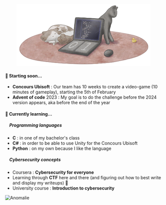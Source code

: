 <p align="center"><img src="/GitHub_banner.png" height="200"></p>

#### 🔭 Starting soon...
  - **Concours Ubisoft** : Our team has 10 weeks to create a video-game (10 minutes of gameplay), starting the 5th of February
  - **Advent of code** 2023 : My goal is to do the challenge before the 2024 version appears, aka before the end of the year

#### 🌱 Currently learning… 
##### &nbsp;&nbsp;&nbsp;&nbsp;Programming languages
   - **C** : in one of my bachelor's class
   - **C#** : in order to be able to use Unity for the Concours Ubisoft
   - **Python** : on my own because I like the language
##### &nbsp;&nbsp;&nbsp;&nbsp;Cybersecurity concepts
  - Coursera : **Cybersecurity for everyone**
  - Learning through **CTF** here and there (and figuring out how to best write and display my writeups) 🚩
  - University course : **Introduction to cybersecurity**

![Anomalie](https://github.com/anomalieMAJJ/anomalieMAJJ/assets/147209573/3959d848-871c-4d5e-bda4-b71239f2bcde)
